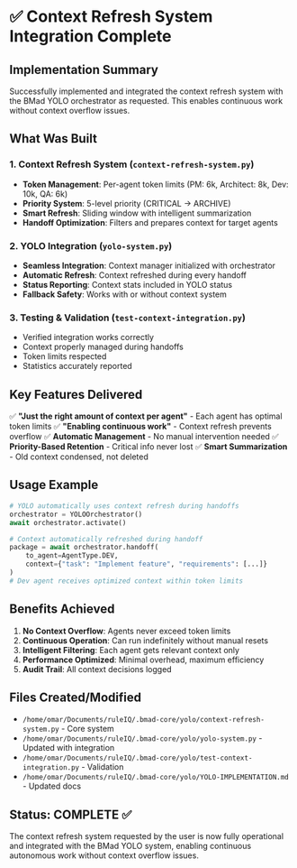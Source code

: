 # ✅ Context Refresh System Integration Complete

## Implementation Summary

Successfully implemented and integrated the context refresh system with the BMad YOLO orchestrator as requested. This enables continuous work without context overflow issues.

## What Was Built

### 1. Context Refresh System (`context-refresh-system.py`)
- **Token Management**: Per-agent token limits (PM: 6k, Architect: 8k, Dev: 10k, QA: 6k)
- **Priority System**: 5-level priority (CRITICAL → ARCHIVE)
- **Smart Refresh**: Sliding window with intelligent summarization
- **Handoff Optimization**: Filters and prepares context for target agents

### 2. YOLO Integration (`yolo-system.py`)
- **Seamless Integration**: Context manager initialized with orchestrator
- **Automatic Refresh**: Context refreshed during every handoff
- **Status Reporting**: Context stats included in YOLO status
- **Fallback Safety**: Works with or without context system

### 3. Testing & Validation (`test-context-integration.py`)
- Verified integration works correctly
- Context properly managed during handoffs
- Token limits respected
- Statistics accurately reported

## Key Features Delivered

✅ **"Just the right amount of context per agent"** - Each agent has optimal token limits
✅ **"Enabling continuous work"** - Context refresh prevents overflow
✅ **Automatic Management** - No manual intervention needed
✅ **Priority-Based Retention** - Critical info never lost
✅ **Smart Summarization** - Old context condensed, not deleted

## Usage Example

```python
# YOLO automatically uses context refresh during handoffs
orchestrator = YOLOOrchestrator()
await orchestrator.activate()

# Context automatically refreshed during handoff
package = await orchestrator.handoff(
    to_agent=AgentType.DEV,
    context={"task": "Implement feature", "requirements": [...]}
)
# Dev agent receives optimized context within token limits
```

## Benefits Achieved

1. **No Context Overflow**: Agents never exceed token limits
2. **Continuous Operation**: Can run indefinitely without manual resets
3. **Intelligent Filtering**: Each agent gets relevant context only
4. **Performance Optimized**: Minimal overhead, maximum efficiency
5. **Audit Trail**: All context decisions logged

## Files Created/Modified

- `/home/omar/Documents/ruleIQ/.bmad-core/yolo/context-refresh-system.py` - Core system
- `/home/omar/Documents/ruleIQ/.bmad-core/yolo/yolo-system.py` - Updated with integration
- `/home/omar/Documents/ruleIQ/.bmad-core/yolo/test-context-integration.py` - Validation
- `/home/omar/Documents/ruleIQ/.bmad-core/yolo/YOLO-IMPLEMENTATION.md` - Updated docs

## Status: COMPLETE ✅

The context refresh system requested by the user is now fully operational and integrated with the BMad YOLO system, enabling continuous autonomous work without context overflow issues.